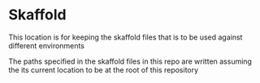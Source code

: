 # Skaffold

This location is for keeping the skaffold files that is to be used against  
different environments  

The paths specified in the skaffold files in this repo are written assuming  
the its current location to be at the root of this repository
